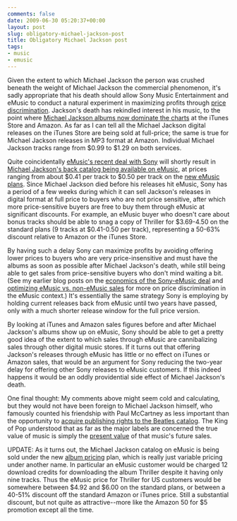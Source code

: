 ```yaml
---
comments: false
date: 2009-06-30 05:20:37+00:00
layout: post
slug: obligatory-michael-jackson-post
title: Obligatory Michael Jackson post
tags:
- music
- emusic
---
```


Given the extent to which Michael Jackson the person was crushed beneath the weight of Michael Jackson the commercial phenomenon, it's sadly appropriate that his death should allow Sony Music Entertainment and eMusic to conduct a natural experiment in maximizing profits through [price discrimination](http://en.wikipedia.org/wiki/Price_discrimination). Jackson's death has rekindled interest in his music, to the point where [Michael Jackson albums now dominate the charts](http://www.billboard.biz/bbbiz/content_display/industry/e3i5eb34953fa875047a8823624f4480d48) at the iTunes Store and Amazon. As far as I can tell all the Michael Jackson digital releases on the iTunes Store are being sold at full-price; the same is true for Michael Jackson releases in MP3 format at Amazon. Individual Michael Jackson tracks range from $0.99 to $1.29 on both services.

Quite coincidentally [eMusic's recent deal with Sony](http://www.emusic.com/about/pr/PR200961.html) will shortly result in [Michael Jackson's back catalog being available on eMusic](http://17dots.com/2009/06/26/our-thoughts-on-michael-jackson/), at prices ranging from about $0.41 per track to $0.50 per track on the [new eMusic plans](http://swindleeeee.com/2009/06/02/new-emusic-us-pricing/). Since Michael Jackson died before his releases hit eMusic, Sony has a period of a few weeks during which it can sell Jackson's releases in digital format at full price to buyers who are not price sensitive, after which more price-sensitive buyers are free to buy them through eMusic at significant discounts. For example, an eMusic buyer who doesn't care about bonus tracks should be able to snag a copy of Thriller for $3.69-4.50 on the standard plans (9 tracks at $0.41-0.50 per track), representing a 50-63% discount relative to Amazon or the iTunes Store.

By having such a delay Sony can maximize profits by avoiding offering lower prices to buyers who are very price-insensitive and must have the albums as soon as possible after Michael Jackson's death, while still being able to get sales from price-sensitive buyers who don't mind waiting a bit. (See my earlier blog posts on the [economics of the Sony-eMusic deal](http://swindleeeee.com/2009/06/05/economics-of-emusic-and-sony/) and [optimizing eMusic vs. non-eMusic sales](http://swindleeeee.com/2007/05/13/how-labels-could-optimize-emusic-vs-non-emusic-sales/) for more on price discrimination in the eMusic context.) It's essentially the same strategy Sony is employing by holding current releases back from eMusic until two years have passed, only with a much shorter release window for the full price version.

By looking at iTunes and Amazon sales figures before and after Michael Jackson's albums show up on eMusic, Sony should be able to get a pretty good idea of the extent to which sales through eMusic are cannibalizing sales through other digital music stores. If it turns out that offering Jackson's releases through eMusic has little or no effect on iTunes or Amazon sales, that would be an argument for Sony reducing the two-year delay for offering other Sony releases to eMusic customers. If this indeed happens it would be an oddly providential side effect of Michael Jackson's death.

One final thought: My comments above might seem cold and calculating, but they would not have been foreign to Michael Jackson himself, who famously counted his friendship with Paul McCartney as less important than the opportunity to [acquire publishing rights to the Beatles catalog](http://abcnews.go.com/Entertainment/MichaelJackson/story?id=7952215&page=1). The King of Pop understood that as far as the major labels are concerned the true value of music is simply the [present value](http://en.wikipedia.org/wiki/Present_value) of that music's future sales.

UPDATE: As it turns out, the Michael Jackson catalog on eMusic is being sold under the new [album pricing](http://www.emusic.com/messageboard/viewTopic.html?topicId=186311) plan, which is really just variable pricing under another name. In particular an eMusic customer would be charged 12 download credits for downloading the album Thriller despite it having only nine tracks. Thus the eMusic price for Thriller for US customers would be somewhere between $4.92 and $6.00 on the standard plans, or between a 40-51% discount off the standard Amazon or iTunes price. Still a substantial discount, but not quite as attractive--more like the Amazon 50 for $5 promotion except all the time.
